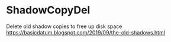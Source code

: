 # ShadowCopyDel
Delete old shadow copies to free up disk space
https://basicdatum.blogspot.com/2019/09/the-old-shadows.html


